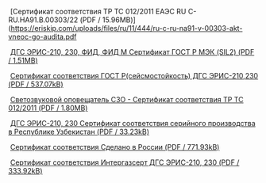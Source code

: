  [Сертификат соответствия ТР ТС 012/2011 ЕАЭС RU C-RU.НА91.В.00303/22 (PDF / 15.96MB)](https://eriskip.com/uploads/files/ru/11/444/ru-c-ru-na91-v-00303-akt-vneoc-go-audita.pdf

 [ДГС ЭРИС-210, 230, ФИД, ФИД М Сертификат ГОСТ Р МЭК (SIL2) (PDF / 1.51MB)](https://eriskip.com/uploads/files/ru/11/28/ross-ru-fb01-00072.pdf)

 [Сертификат соответствия ГОСТ Р(сейсмостойкость) ДГС ЭРИС-210,230 (PDF / 537.07kB)](https://eriskip.com/uploads/files/ru/11/219/dgs-eris-210-230-sejsmostojkost-do-2025-goda.pdf)

 [Светозвуковой оповещатель СЗО - Сертификат соответствия ТР ТС 012/2011 (PDF / 1.80MB)](https://eriskip.com/uploads/files/ru/11/416/ru-c-ru-na91-v-00287.pdf)

 [ДГС ЭРИС-210, 230 Сертификат соответствия серийного производства в Республике Узбекистан (PDF / 33.23kB)](https://eriskip.com/uploads/files/ru/13/421/dgs-eris-210-230-sertifikat-ob-utverzdenii-tipa-sredstv-izmerenij-v-respublike-uzbekistan.pdf)

 [Сертификат соответствия Сделано в России (PDF / 771.93kB)](https://eriskip.com/uploads/files/ru/11/466/sertifikat-sdelano-v-rossii.pdf)

 [Сертификат соответствия Интергазсерт ДГС ЭРИС-210, 230 (PDF / 333.92kB)](https://eriskip.com/uploads/files/ru/11/179/ss-intergazsert-dgs-eris-210-230-no-ogn4-ru-1303-v02300-period-dejstvia-s-20-02-2023-po-19-02-2026.pdf)
